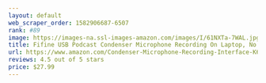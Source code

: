 ```yaml
---
layout: default 
﻿web_scraper_order: 1582906687-6507
rank: #89
image: https://images-na.ssl-images-amazon.com/images/I/61NXTa-7WAL.jpg
title: Fifine USB Podcast Condenser Microphone Recording On Laptop, No Need Sound Card…
url: https://www.amazon.com/Condenser-Microphone-Recording-Interface-K669/dp/B01MXL3EOU/ref=zg_mw_musical-instruments_89?_encoding=UTF8&psc=1&refRID=RA0A6WJ8XR76W6MNNJHV
reviews: 4.5 out of 5 stars
price: $27.99 
---
```

